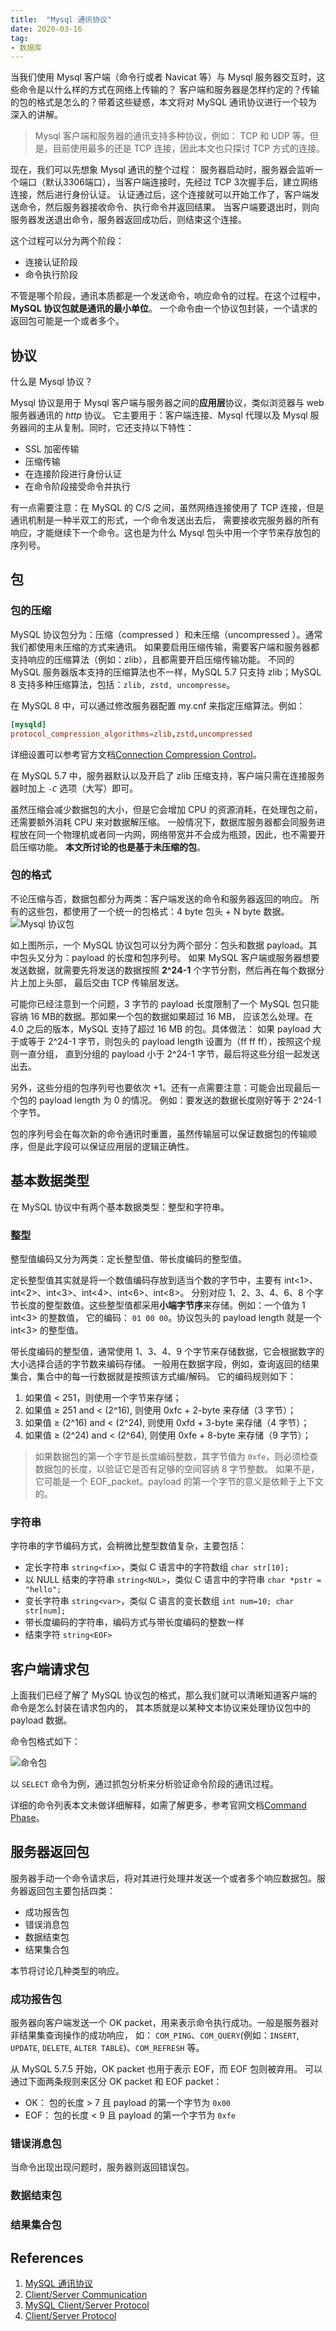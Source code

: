 ```yaml
---
title:  "Mysql 通讯协议"
date: 2020-03-16
tag:
- 数据库
---
```


当我们使用 Mysql 客户端（命令行或者 Navicat 等）与 Mysql 服务器交互时，这些命令是以什么样的方式在网络上传输的？
客户端和服务器是怎样约定的？传输的包的格式是怎么的？带着这些疑惑，本文将对 MySQL 通讯协议进行一个较为深入的讲解。

> Mysql 客户端和服务器的通讯支持多种协议，例如： TCP 和 UDP 等。但是，目前使用最多的还是 TCP 连接，因此本文也只探讨 TCP 方式的连接。

现在，我们可以先想象 Mysql 通讯的整个过程：
服务器启动时，服务器会监听一个端口（默认3306端口），当客户端连接时，先经过 TCP 3次握手后，建立网络连接，然后进行身份认证。
认证通过后，这个连接就可以开始工作了，客户端发送命令，然后服务器接收命令、执行命令并返回结果。
当客户端要退出时，则向服务器发送退出命令，服务器返回成功后，则结束这个连接。

这个过程可以分为两个阶段：
- 连接认证阶段
- 命令执行阶段

不管是哪个阶段，通讯本质都是一个发送命令，响应命令的过程。在这个过程中，**MySQL 协议包就是通讯的最小单位**。
一个命令由一个协议包封装，一个请求的返回包可能是一个或者多个。


## 协议
什么是 Mysql 协议？

Mysql 协议是用于 Mysql 客户端与服务器之间的**应用层**协议，类似浏览器与 web 服务器通讯的 *http* 协议。
它主要用于：客户端连接、Mysql 代理以及 Mysql 服务器间的主从复制。同时，它还支持以下特性：

- SSL 加密传输
- 压缩传输
- 在连接阶段进行身份认证
- 在命令阶段接受命令并执行

有一点需要注意：在 MySQL 的 C/S 之间，虽然网络连接使用了 TCP 连接，但是通讯机制是一种半双工的形式，一个命令发送出去后，
需要接收完服务器的所有响应，才能继续下一个命令。这也是为什么 Mysql 包头中用一个字节来存放包的序列号。


## 包
### 包的压缩
MySQL 协议包分为：压缩（compressed ）和未压缩（uncompressed ）。通常我们都使用未压缩的方式来通讯。
如果要启用压缩传输，需要客户端和服务器都支持响应的压缩算法（例如：zlib），且都需要开启压缩传输功能。
不同的 MySQL 服务器版本支持的压缩算法也不一样，MySQL 5.7 只支持 zlib；MySQL 8 支持多种压缩算法，包括：`zlib, zstd, uncompresse`。

在 MySQL 8 中，可以通过修改服务器配置 my.cnf 来指定压缩算法。例如：
```cnf
[mysqld]
protocol_compression_algorithms=zlib,zstd,uncompressed
```
详细设置可以参考官方文档[Connection Compression Control](https://dev.mysql.com/doc/refman/8.0/en/connection-compression-control.html)。

在 MySQL 5.7 中，服务器默认以及开启了 zlib 压缩支持，客户端只需在连接服务器时加上 *`-C`* 选项（大写）即可。

虽然压缩会减少数据包的大小，但是它会增加 CPU 的资源消耗，在处理包之前，还需要额外消耗 CPU 来对数据解压缩。
一般情况下，数据库服务器都会同服务进程放在同一个物理机或者同一内网，网络带宽并不会成为瓶颈，因此，也不需要开启压缩功能。
**本文所讨论的也是基于未压缩的包**。

### 包的格式
不论压缩与否，数据包都分为两类：客户端发送的命令和服务器返回的响应。
所有的这些包，都使用了一个统一的包格式：4 byte 包头 + N byte 数据。
![Mysql 协议包](/assets/image/posts/2020-03-16-01.png)

如上图所示，一个 MySQL 协议包可以分为两个部分：包头和数据 payload。其中包头又分为：payload 的长度和包序列号。
如果 MySQL 客户端或服务器想要发送数据，就需要先将发送的数据按照 **2^24-1** 个字节分割，然后再在每个数据分片上加上头部，
最后交由 TCP 传输层发送。

可能你已经注意到一个问题，3 字节的 payload 长度限制了一个 MySQL 包只能容纳 16 MB的数据。那如果一个包的数据如果超过 16 MB，
应该怎么处理。在 4.0 之后的版本，MySQL 支持了超过 16 MB 的包。具体做法：
如果 payload 大于或等于 2^24-1 字节，则包头的 payload length 设置为（ff ff ff），按照这个规则一直分组，
直到分组的 payload 小于 2^24-1 字节，最后将这些分组一起发送出去。

另外，这些分组的包序列号也要依次 +1。还有一点需要注意：可能会出现最后一个包的 payload length 为 0 的情况。
例如：要发送的数据长度刚好等于 2^24-1 个字节。

包的序列号会在每次新的命令通讯时重置，虽然传输层可以保证数据包的传输顺序，但是此字段可以保证应用层的逻辑正确性。

## 基本数据类型
在 MySQL 协议中有两个基本数据类型：整型和字符串。

### 整型
整型值编码又分为两类：定长整型值、带长度编码的整型值。

定长整型值其实就是将一个数值编码存放到适当个数的字节中，主要有 int<1>、int<2>、int<3>、int<4>、int<6>、int<8>。
分别对应 1、2、3、4、6、8 个字节长度的整型数值。这些整型值都采用**小端字节序**来存储。例如：一个值为 1 int<3> 的整数值，
它的编码： `01 00 00`。协议包头的 payload length 就是一个 int<3> 的整型值。

带长度编码的整型值，通常使用 1、3、4、9 个字节来存储数据，它会根据数字的大小选择合适的字节数来编码存储。
一般用在数据字段，例如，查询返回的结果集合，集合中的每一行数据就是按照该方式编/解码。
它的编码规则如下：
1. 如果值 < 251，则使用一个字节来存储；
2. 如果值 ≥ 251 and < (2^16), 则使用 0xfc + 2-byte 来存储（3 字节）；
3. 如果值 ≥ (2^16) and < (2^24), 则使用 0xfd + 3-byte 来存储（4 字节）；
4. 如果值 ≥ (2^24) and < (2^64), 则使用 0xfe + 8-byte 来存储（9 字节）；

> 如果数据包的第一个字节是长度编码整数，其字节值为 `0xfe`，则必须检查数据包的长度，以验证它是否有足够的空间容纳 8 字节整数。
如果不是，它可能是一个 EOF_packet。payload 的第一个字节的意义是依赖于上下文的。

### 字符串
字符串的字节编码方式，会稍微比整型数值复杂，主要包括：
- 定长字符串 `string<fix>`，类似 C 语言中的字符数组 `char str[10];`
- 以 NULL 结束的字符串 `string<NUL>`，类似 C 语言中的字符串 `char *pstr = "hello";`
- 变长字符串 `string<var>`，类似 C 语言的变长数组 `int num=10; char str[num];`
- 带长度编码的字符串，编码方式与带长度编码的整数一样
- 结束字符 `string<EOF>`

## 客户端请求包
上面我们已经了解了 MySQL 协议包的格式，那么我们就可以清晰知道客户端的命令是怎么封装在请求包内的，
其本质就是以某种文本协议来处理协议包中的 payload 数据。

命令包格式如下：

![命令包](/assets/image/posts/2020-03-16-02.png)

以 `SELECT` 命令为例，通过抓包分析来分析验证命令阶段的通讯过程。

详细的命令列表本文未做详细解释，如需了解更多，参考官网文档[Command Phase](https://dev.mysql.com/doc/internals/en/command-phase.html)。

## 服务器返回包
服务器手动一个命令请求后，将对其进行处理并发送一个或者多个响应数据包。服务器返回包主要包括四类：
- 成功报告包
- 错误消息包
- 数据结束包
- 结果集合包


本节将讨论几种类型的响应。

### 成功报告包
服务器向客户端发送一个 OK packet，用来表示命令执行成功。一般是服务器对非结果集查询操作的成功响应，
如： `COM_PING`、`COM_QUERY`(例如：`INSERT`, `UPDATE`, `DELETE`, `ALTER TABLE`)、`COM_REFRESH` 等。

从 MySQL 5.7.5 开始，OK packet 也用于表示 EOF，而 EOF 包则被弃用。
可以通过下面两条规则来区分 OK packet 和 EOF packet：
- OK： 包的长度 > 7 且 payload 的第一个字节为 `0x00`
- EOF： 包的长度 < 9 且 payload 的第一个字节为 `0xfe`

### 错误消息包
当命令出现出现问题时，服务器则返回错误包。

### 数据结束包

### 结果集合包

## References

1. [MySQL 通讯协议](https://jin-yang.github.io/post/mysql-protocol.html) 
2. [Client/Server Communication](https://www.oreilly.com/library/view/understanding-mysql-internals/0596009577/ch04.html) 
3. [MySQL Client/Server Protocol](https://dev.mysql.com/doc/internals/en/client-server-protocol.html) 
4. [Client/Server Protocol](https://dev.mysql.com/doc/dev/mysql-server/latest/PAGE_PROTOCOL.html)